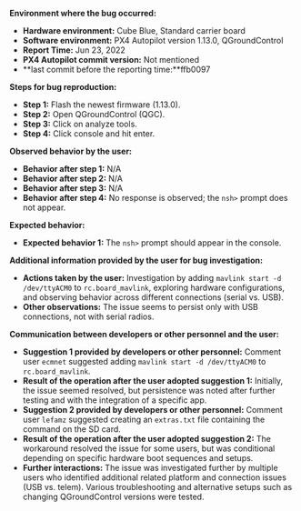 **Environment where the bug occurred:**

- **Hardware environment:** Cube Blue, Standard carrier board
- **Software environment:** PX4 Autopilot version 1.13.0, QGroundControl
- **Report Time:** Jun 23, 2022
- **PX4 Autopilot commit version:** Not mentioned
- **last commit before the reporting time:**ffb0097

**Steps for bug reproduction:**

- **Step 1:** Flash the newest firmware (1.13.0).
- **Step 2:** Open QGroundControl (QGC).
- **Step 3:** Click on analyze tools.
- **Step 4:** Click console and hit enter.

**Observed behavior by the user:**
- **Behavior after step 1:** N/A
- **Behavior after step 2:** N/A
- **Behavior after step 3:** N/A
- **Behavior after step 4:** No response is observed; the `nsh>` prompt does not appear.

**Expected behavior:**
- **Expected behavior 1:** The `nsh>` prompt should appear in the console.

**Additional information provided by the user for bug investigation:**
- **Actions taken by the user:** Investigation by adding `mavlink start -d /dev/ttyACM0` to `rc.board_mavlink`, exploring hardware configurations, and observing behavior across different connections (serial vs. USB).
- **Other observations:** The issue seems to persist only with USB connections, not with serial radios.

**Communication between developers or other personnel and the user:**
- **Suggestion 1 provided by developers or other personnel:** Comment user `ecmnet` suggested adding `mavlink start -d /dev/ttyACM0` to `rc.board_mavlink`.
- **Result of the operation after the user adopted suggestion 1:** Initially, the issue seemed resolved, but persistence was noted after further testing and with the integration of a specific app.
- **Suggestion 2 provided by developers or other personnel:** Comment user `lefamz` suggested creating an `extras.txt` file containing the command on the SD card.
- **Result of the operation after the user adopted suggestion 2:** The workaround resolved the issue for some users, but was conditional depending on specific hardware boot sequences and setups.
- **Further interactions:** The issue was investigated further by multiple users who identified additional related platform and connection issues (USB vs. telem). Various troubleshooting and alternative setups such as changing QGroundControl versions were tested.

